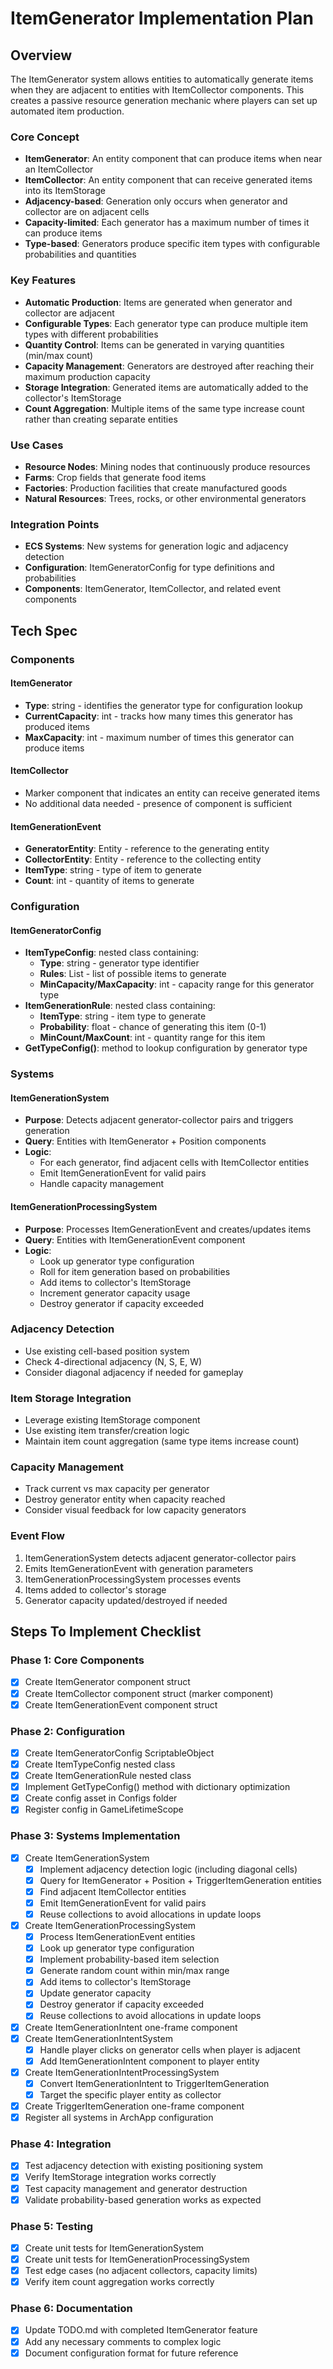 # ItemGenerator Implementation Plan

## Overview

The ItemGenerator system allows entities to automatically generate items when they are adjacent to entities with ItemCollector components. This creates a passive resource generation mechanic where players can set up automated item production.

### Core Concept
- **ItemGenerator**: An entity component that can produce items when near an ItemCollector
- **ItemCollector**: An entity component that can receive generated items into its ItemStorage
- **Adjacency-based**: Generation only occurs when generator and collector are on adjacent cells
- **Capacity-limited**: Each generator has a maximum number of times it can produce items
- **Type-based**: Generators produce specific item types with configurable probabilities and quantities

### Key Features
- **Automatic Production**: Items are generated when generator and collector are adjacent
- **Configurable Types**: Each generator type can produce multiple item types with different probabilities
- **Quantity Control**: Items can be generated in varying quantities (min/max count)
- **Capacity Management**: Generators are destroyed after reaching their maximum production capacity
- **Storage Integration**: Generated items are automatically added to the collector's ItemStorage
- **Count Aggregation**: Multiple items of the same type increase count rather than creating separate entities

### Use Cases
- **Resource Nodes**: Mining nodes that continuously produce resources
- **Farms**: Crop fields that generate food items
- **Factories**: Production facilities that create manufactured goods
- **Natural Resources**: Trees, rocks, or other environmental generators

### Integration Points
- **ECS Systems**: New systems for generation logic and adjacency detection
- **Configuration**: ItemGeneratorConfig for type definitions and probabilities
- **Components**: ItemGenerator, ItemCollector, and related event components

## Tech Spec

### Components

#### ItemGenerator
- **Type**: string - identifies the generator type for configuration lookup
- **CurrentCapacity**: int - tracks how many times this generator has produced items
- **MaxCapacity**: int - maximum number of times this generator can produce items

#### ItemCollector
- Marker component that indicates an entity can receive generated items
- No additional data needed - presence of component is sufficient

#### ItemGenerationEvent
- **GeneratorEntity**: Entity - reference to the generating entity
- **CollectorEntity**: Entity - reference to the collecting entity
- **ItemType**: string - type of item to generate
- **Count**: int - quantity of items to generate

### Configuration

#### ItemGeneratorConfig
- **ItemTypeConfig**: nested class containing:
  - **Type**: string - generator type identifier
  - **Rules**: List<ItemGenerationRule> - list of possible items to generate
  - **MinCapacity/MaxCapacity**: int - capacity range for this generator type
- **ItemGenerationRule**: nested class containing:
  - **ItemType**: string - item type to generate
  - **Probability**: float - chance of generating this item (0-1)
  - **MinCount/MaxCount**: int - quantity range for this item
- **GetTypeConfig()**: method to lookup configuration by generator type

### Systems

#### ItemGenerationSystem
- **Purpose**: Detects adjacent generator-collector pairs and triggers generation
- **Query**: Entities with ItemGenerator + Position components
- **Logic**: 
  - For each generator, find adjacent cells with ItemCollector entities
  - Emit ItemGenerationEvent for valid pairs
  - Handle capacity management

#### ItemGenerationProcessingSystem
- **Purpose**: Processes ItemGenerationEvent and creates/updates items
- **Query**: Entities with ItemGenerationEvent component
- **Logic**:
  - Look up generator type configuration
  - Roll for item generation based on probabilities
  - Add items to collector's ItemStorage
  - Increment generator capacity usage
  - Destroy generator if capacity exceeded

### Adjacency Detection
- Use existing cell-based position system
- Check 4-directional adjacency (N, S, E, W)
- Consider diagonal adjacency if needed for gameplay

### Item Storage Integration
- Leverage existing ItemStorage component
- Use existing item transfer/creation logic
- Maintain item count aggregation (same type items increase count)

### Capacity Management
- Track current vs max capacity per generator
- Destroy generator entity when capacity reached
- Consider visual feedback for low capacity generators

### Event Flow
1. ItemGenerationSystem detects adjacent generator-collector pairs
2. Emits ItemGenerationEvent with generation parameters
3. ItemGenerationProcessingSystem processes events
4. Items added to collector's storage
5. Generator capacity updated/destroyed if needed

## Steps To Implement Checklist

### Phase 1: Core Components
- [x] Create ItemGenerator component struct
- [x] Create ItemCollector component struct (marker component)
- [x] Create ItemGenerationEvent component struct

### Phase 2: Configuration
- [x] Create ItemGeneratorConfig ScriptableObject
- [x] Create ItemTypeConfig nested class
- [x] Create ItemGenerationRule nested class
- [x] Implement GetTypeConfig() method with dictionary optimization
- [x] Create config asset in Configs folder
- [x] Register config in GameLifetimeScope

### Phase 3: Systems Implementation
- [x] Create ItemGenerationSystem
  - [x] Implement adjacency detection logic (including diagonal cells)
  - [x] Query for ItemGenerator + Position + TriggerItemGeneration entities
  - [x] Find adjacent ItemCollector entities
  - [x] Emit ItemGenerationEvent for valid pairs
  - [x] Reuse collections to avoid allocations in update loops
- [x] Create ItemGenerationProcessingSystem
  - [x] Process ItemGenerationEvent entities
  - [x] Look up generator type configuration
  - [x] Implement probability-based item selection
  - [x] Generate random count within min/max range
  - [x] Add items to collector's ItemStorage
  - [x] Update generator capacity
  - [x] Destroy generator if capacity exceeded
  - [x] Reuse collections to avoid allocations in update loops
- [x] Create ItemGenerationIntent one-frame component
- [x] Create ItemGenerationIntentSystem
  - [x] Handle player clicks on generator cells when player is adjacent
  - [x] Add ItemGenerationIntent component to player entity
- [x] Create ItemGenerationIntentProcessingSystem
  - [x] Convert ItemGenerationIntent to TriggerItemGeneration
  - [x] Target the specific player entity as collector
- [x] Create TriggerItemGeneration one-frame component
- [x] Register all systems in ArchApp configuration

### Phase 4: Integration
- [x] Test adjacency detection with existing positioning system
- [x] Verify ItemStorage integration works correctly
- [x] Test capacity management and generator destruction
- [x] Validate probability-based generation works as expected

### Phase 5: Testing
- [x] Create unit tests for ItemGenerationSystem
- [x] Create unit tests for ItemGenerationProcessingSystem
- [x] Test edge cases (no adjacent collectors, capacity limits)
- [x] Verify item count aggregation works correctly

### Phase 6: Documentation
- [x] Update TODO.md with completed ItemGenerator feature
- [x] Add any necessary comments to complex logic
- [x] Document configuration format for future reference 